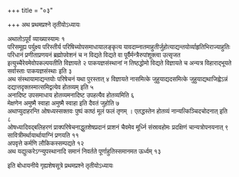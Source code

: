 +++
title = "०३"

+++
अथ प्रथमप्रश्ने तृतीयोऽध्यायः

अथातोऽपूर्वं व्याख्यास्यामः १   
परिसमूह्य पर्युक्ष्य परिस्तीर्य परिषिच्योपसमाधायालङ्कृत्य यावदाम्नातमाहुतीर्जुहोत्याद्यन्तयोर्व्याहृतिभिराज्याहुतिः परिधानं प्रणीताप्रणयनं ब्रह्मोपवेशनं च न विद्यते विद्यते वा पूर्वैर्मन्त्रैरुपांशूक्त्वा उत्सृजत इत्युच्चैरेवमेवोपकल्पयतीति विज्ञायते २
पाकयज्ञसंस्थानां न तिष्ठद्धोमो विद्यते विज्ञायते च अन्यत्र विहाराद्भूयते सर्वास्ताः पाकयज्ञसंस्थाः इति ३   
अथ संस्थायामाद्यन्तयोः परिषेचनं यथा पुरस्तात् ४
विज्ञायते नासमित्के जुहुयाद्यदसमित्के जुहुयाद्यथाजिह्वेऽन्नं दद्यात्तदृक्तस्मात्समिद्वत्येव होतव्यम् इति ५   
अनादिष्ट उपसमाधाय होतव्यमनादिष्ट उपहत्यैव होतव्यमिति ६   
मेक्षणेन अमुष्मै स्वाहा अमुष्मै स्वाहा इति दैवतं जुहोति ७   
अथाप्युदाहरन्ति ओषध्यस्सक्तवः पुष्पं काष्ठं मूलं फलं तृणम् । एतद्धस्तेन होतव्यं नान्यत्किञ्चिदचोदनात् इति ८   
ओषध्यादिवद्बलिहरणं प्राक्परिषेचनाद्धुतशेषप्रदानं प्राशनं चैवमेव मूर्ध्नि संस्रावहोमः प्रदक्षिणं चान्यत्रोपनयनात् ९
सावित्रीमर्थायार्थायाग्निं प्रणयति ११   
अपवृत्ते कर्मणि लौकिकस्सम्पद्यते १२   
अथ यद्युत्करेऽग्न्युपस्थानादि समानं निवर्तते पूर्णाहुतिस्समानमत ऊर्ध्वम् १३   

इति बोधायनीये गृह्यशेषसूत्रे प्रथमप्रश्ने तृतीयोऽध्यायः
